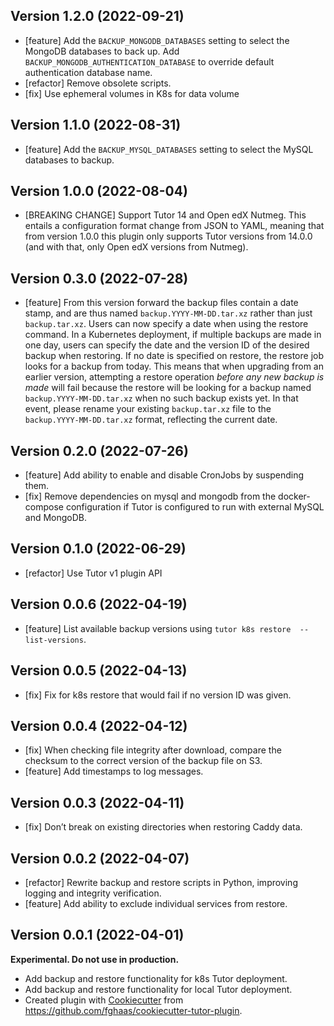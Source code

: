 ## Version 1.2.0 (2022-09-21)

* [feature] Add the `BACKUP_MONGODB_DATABASES` setting to select the 
MongoDB databases to back up. 
Add `BACKUP_MONGODB_AUTHENTICATION_DATABASE` to override default 
authentication database name.
* [refactor] Remove obsolete scripts.
* [fix] Use ephemeral volumes in K8s for data volume

## Version 1.1.0 (2022-08-31)

* [feature] Add the `BACKUP_MYSQL_DATABASES` setting to select the MySQL 
databases to backup.

## Version 1.0.0 (2022-08-04)

* [BREAKING CHANGE] Support Tutor 14 and Open edX Nutmeg. This entails
  a configuration format change from JSON to YAML, meaning that from
  version 1.0.0 this plugin only supports Tutor versions from 14.0.0
  (and with that, only Open edX versions from Nutmeg).

## Version 0.3.0 (2022-07-28)

* [feature] From this version forward the backup files contain a date
  stamp, and are thus named `backup.YYYY-MM-DD.tar.xz` rather than
  just `backup.tar.xz`. Users can now specify a date when using the
  restore command. In a Kubernetes deployment, if multiple backups are
  made in one day, users can specify the date and the version ID of
  the desired backup when restoring. If no date is specified on
  restore, the restore job looks for a backup from today. This means
  that when upgrading from an earlier version, attempting a restore
  operation *before any new backup is made* will fail because the
  restore will be looking for a backup named
  `backup.YYYY-MM-DD.tar.xz` when no such backup exists yet. In that
  event, please rename your existing `backup.tar.xz` file to the
  `backup.YYYY-MM-DD.tar.xz` format, reflecting the current date.

## Version 0.2.0 (2022-07-26)

* [feature] Add ability to enable and disable CronJobs by suspending them.
* [fix] Remove dependencies on mysql and mongodb from the
  docker-compose configuration if Tutor is configured to run with
  external MySQL and MongoDB.

## Version 0.1.0 (2022-06-29)

* [refactor] Use Tutor v1 plugin API

## Version 0.0.6 (2022-04-19)

* [feature] List available backup versions using `tutor k8s restore 
  --list-versions`.

## Version 0.0.5 (2022-04-13)

* [fix] Fix for k8s restore that would fail if no version ID was given.

## Version 0.0.4 (2022-04-12)

* [fix] When checking file integrity after download, compare the checksum to 
  the correct version of the backup file on S3.
* [feature] Add timestamps to log messages.

## Version 0.0.3 (2022-04-11)

* [fix] Don’t break on existing directories when restoring Caddy data.

## Version 0.0.2 (2022-04-07)

* [refactor] Rewrite backup and restore scripts in Python, improving
  logging and integrity verification.
* [feature] Add ability to exclude individual services from restore.

## Version 0.0.1 (2022-04-01)

**Experimental. Do not use in production.**

* Add backup and restore functionality for k8s Tutor deployment.
* Add backup and restore functionality for local Tutor deployment.
* Created plugin with
  [Cookiecutter](https://cookiecutter.readthedocs.io/) 
  from https://github.com/fghaas/cookiecutter-tutor-plugin.
